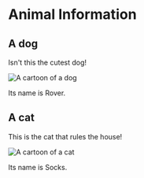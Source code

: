 # Animal Information


## A dog

Isn't this the cutest dog!

![A cartoon of a dog](../dog.png)

Its name is Rover.

## A cat

This is the cat that rules the house!

![A cartoon of a cat](../cat.png)

Its name is Socks.